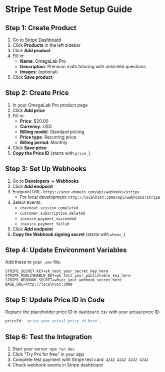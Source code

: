 # Stripe Test Mode Setup Guide

## Step 1: Create Product
1. Go to [Stripe Dashboard](https://dashboard.stripe.com)
2. Click **Products** in the left sidebar
3. Click **Add product**
4. Fill in:
   - **Name**: OmegaLab Pro
   - **Description**: Premium math tutoring with unlimited questions
   - **Images**: (optional)
5. Click **Save product**

## Step 2: Create Price
1. In your OmegaLab Pro product page
2. Click **Add price**
3. Fill in:
   - **Price**: $20.00
   - **Currency**: USD
   - **Billing model**: Standard pricing
   - **Price type**: Recurring price
   - **Billing period**: Monthly
4. Click **Save price**
5. **Copy the Price ID** (starts with `price_`)

## Step 3: Set Up Webhooks
1. Go to **Developers** → **Webhooks**
2. Click **Add endpoint**
3. Endpoint URL: `https://your-domain.com/api/webhooks/stripe`
   - For local development: `http://localhost:3000/api/webhooks/stripe`
4. Select events:
   - `checkout.session.completed`
   - `customer.subscription.deleted`
   - `invoice.payment_succeeded`
   - `invoice.payment_failed`
5. Click **Add endpoint**
6. **Copy the Webhook signing secret** (starts with `whsec_`)

## Step 4: Update Environment Variables
Add these to your `.env` file:

```env
STRIPE_SECRET_KEY=sk_test_your_secret_key_here
STRIPE_PUBLISHABLE_KEY=pk_test_your_publishable_key_here
STRIPE_WEBHOOK_SECRET=whsec_your_webhook_secret_here
BASE_URL=http://localhost:3000
```

## Step 5: Update Price ID in Code
Replace the placeholder price ID in `dashboard.tsx` with your actual price ID:

```typescript
priceId: 'price_your_actual_price_id_here',
```

## Step 6: Test the Integration
1. Start your server: `npm run dev`
2. Click "Try Pro for free" in your app
3. Complete test payment with Stripe test card: `4242 4242 4242 4242`
4. Check webhook events in Stripe dashboard 